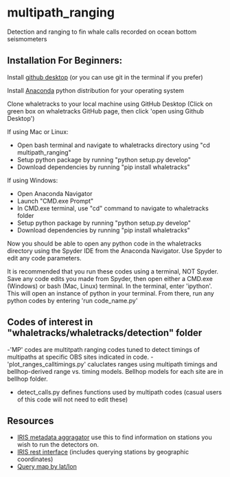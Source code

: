 # multipath_ranging
Detection and ranging to fin whale calls recorded on ocean bottom seismometers

## Installation For Beginners:

Install [github desktop](https://desktop.github.com/) (or you can use git in the terminal if you prefer)

Install [Anaconda](https://www.anaconda.com/products/individual) python distribution for your operating system

Clone whaletracks to your local machine using GitHub Desktop (Click on green box on whaletracks GitHub page, then click 'open using Github Desktop') 

If using Mac or Linux:
-   Open bash terminal and navigate to whaletracks directory using "cd multipath_ranging"
-   Setup python package by running "python setup.py develop"
-   Download dependencies by running "pip install whaletracks"

If using Windows:
-   Open Anaconda Navigator
-   Launch "CMD.exe Prompt"
-   In CMD.exe terminal, use "cd" command to navigate to whaletracks folder
-   Setup python package by running "python setup.py develop"
-   Download dependencies by running "pip install whaletracks"

Now you should be able to open any python code in the whaletracks directory using the Spyder IDE from the Anaconda Navigator. Use Spyder to edit any code parameters. 

It is recommended that you run these codes using a terminal, NOT Spyder. Save any code edits you made from Spyder, then open either a CMD.exe (Windows) or bash (Mac, Linux) terminal. In the terminal, enter 'ipython'. This will open an instance of python in your terminal. From there, run any python codes by entering 'run code_name.py'

## Codes of interest in "whaletracks/whaletracks/detection" folder
-'MP' codes are multitpath ranging codes tuned to detect timings of multipaths at specific OBS sites indicated in code. 
-'plot_ranges_calltimings.py' caluclates ranges using multipath timings and bellhop-derived range vs. timing models. Bellhop models for each site are in bellhop folder.
- detect_calls.py defines functions used by multipath codes (casual users of this code will not need to edit these)


## Resources
- [IRIS metadata aggragator](http://ds.iris.edu/mda/7D/FC03D/?starttime=2014-09-07T00:00:00&endtime=2015-10-02T23:59:59) use this to find information on stations you wish to run the detectors on. 
- [IRIS rest interface](https://service.iris.edu/irisws/fedcatalog/1/) (includes querying stations by geographic coordinates)
- [Query map by lat/lon](http://ds.iris.edu/gmap/#maxlat=50&maxlon=-124&minlat=38&minlon=-132&network=*&drawingmode=box&planet=earth)




